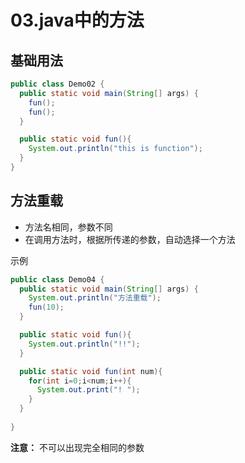# 03.java中的方法

## 基础用法

```java
public class Demo02 {
  public static void main(String[] args) {
    fun();
    fun();
  }

  public static void fun(){
    System.out.println("this is function");
  }
}
```



## 方法重载

- 方法名相同，参数不同
- 在调用方法时，根据所传递的参数，自动选择一个方法

示例

```java
public class Demo04 {
  public static void main(String[] args) {
    System.out.println("方法重载");
    fun(10);
  }

  public static void fun(){
    System.out.println("!!");
  }

  public static void fun(int num){
    for(int i=0;i<num;i++){
      System.out.print("! ");
    }
  }
    
}

```

**注意：** 不可以出现完全相同的参数